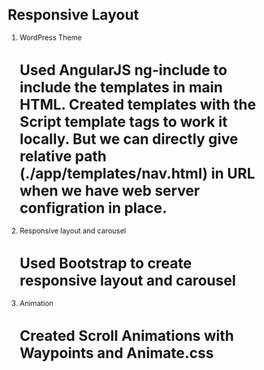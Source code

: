  
# Responsive Layout

1. WordPress Theme 
   # Used AngularJS ng-include to include the templates in main HTML. Created templates with the Script template tags to work it locally.      But we can directly give relative path (./app/templates/nav.html) in URL when we have web server configration in place.
   
2. Responsive layout and carousel 
   # Used Bootstrap to create responsive layout and carousel
   
3. Animation
   # Created Scroll Animations with Waypoints and Animate.css
